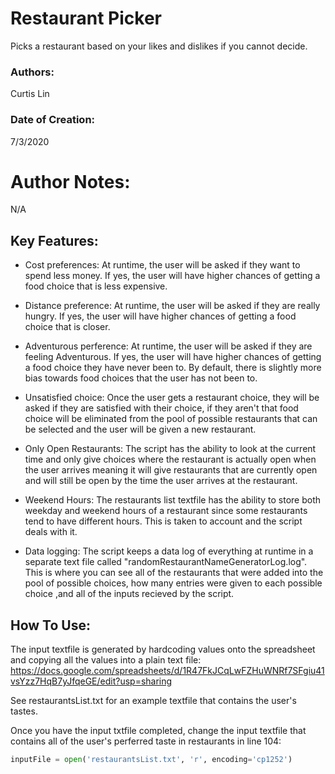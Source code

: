 # Restaurant Picker
 Picks a restaurant based on your likes and dislikes if you cannot decide.

 ### Authors:
 Curtis Lin

 ### Date of Creation: 
 7/3/2020

 # Author Notes: 
 N/A

 ## Key Features:
 - Cost preferences: At runtime, the user will be asked if they want to spend less money. If yes, the user will have higher chances of getting a food choice that is less expensive. 

 - Distance preference: At runtime, the user will be asked if they are really hungry. If yes, the user will have higher chances of getting a food choice that is closer.

 - Adventurous perference: At runtime, the user will be asked if they are feeling Adventurous. If yes, the user will have higher chances of getting a food choice they have never been to. By default, there is slightly more bias towards food choices that the user has not been to. 

 - Unsatisfied choice: Once the user gets a restaurant choice, they will be asked if they are satisfied with their choice, if they aren't that food choice will be eliminated from the pool of possible restaurants that can be selected and the user will be given a new restaurant. 

 - Only Open Restaurants: The script has the ability to look at the current time and only give choices where the restaurant is actually open when the user arrives meaning it will give restaurants that are currently open and will still be open by the time the user arrives at the restaurant. 

 - Weekend Hours: The restaurants list textfile has the ability to store both weekday and weekend hours of a restaurant since some restaurants tend to have different hours. This is taken to account and the script deals with it.

 - Data logging: The script keeps a data log of everything at runtime in a separate text file called "randomRestaurantNameGeneratorLog.log". This is where you can see all of the restaurants that were added into the pool of possible choices, how many entries were given to each possible choice ,and all of the inputs recieved by the script. 

 ## How To Use:
  The input textfile is generated by hardcoding values onto the spreadsheet and copying all the values into a plain text file:
  https://docs.google.com/spreadsheets/d/1R47FkJCqLwFZHuWNRf7SFgiu41vsYzz7HqB7yJfqeGE/edit?usp=sharing

  See restaurantsList.txt for an example textfile that contains the user's tastes. 
  
  Once you have the input txtfile completed, change the input textfile that contains all of the user's perferred taste in restaurants in line 104:

```python
inputFile = open('restaurantsList.txt', 'r', encoding='cp1252')
```




